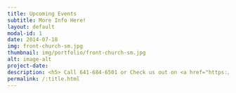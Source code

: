 ```yaml
---
title: Upcoming Events
subtitle: More Info Here!
layout: default
modal-id: 1
date: 2014-07-18
img: front-church-sm.jpg
thumbnail: img/portfolio/front-church-sm.jpg
alt: image-alt
project-date: 
description: <h5> Call 641-684-6501 or Check us out on <a href="https://www.facebook.com/FirstChurchOfTheOpenBibleOfOttumwa/" target="_blank">Facebook</a> to find out about any church related events you don't see here!</p>
permalink: /:title.html
---
```

